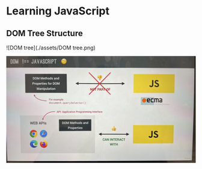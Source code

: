 # Learning JavaScript

## DOM Tree Structure

![DOM tree](./assets/DOM tree.png)

![DOM !== JS](./assets/QQ图片20231113225418.jpg)

